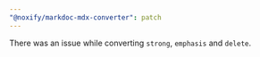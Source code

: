 ```yaml
---
"@noxify/markdoc-mdx-converter": patch
---
```


There was an issue while converting `strong`, `emphasis` and `delete`.
